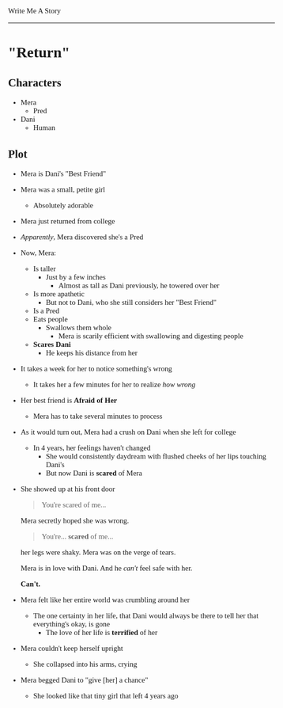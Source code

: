 <style>
body {
	font: 15px Verdana
};
</style>

Write Me A Story
****************
"Return"
========

Characters
----------
- Mera
	- Pred
- Dani
	- Human

Plot
----
- Mera is Dani's "Best Friend"
- Mera was a small,
	petite girl
	- Absolutely adorable
- Mera just returned from college
- _Apparently_,
	Mera discovered she's a Pred
- Now,
	Mera:
	- Is taller
		- Just by a few inches
			- Almost as tall as Dani
				previously,
					he towered over her
	- Is more apathetic
		- But not to Dani,
			who she still considers her "Best Friend"
	- Is a Pred
	- Eats people
		- Swallows them whole
			- Mera is scarily efficient with swallowing and digesting people
	- __Scares Dani__
		- He keeps his distance from her
- It takes a week for her to notice something's wrong
	- It takes her a few minutes for her to realize _how wrong_
- Her best friend is __Afraid of Her__
	- Mera has to take several minutes to process
- As it would turn out,
	Mera had a crush on Dani when she left for college
	- In 4 years,
		her feelings haven't changed
		- She would consistently daydream with flushed cheeks of her lips touching Dani's
		- But now Dani is __scared__ of Mera
- She showed up at his front door
	> You're scared of me...

	Mera secretly hoped she was wrong.

	> You're...
	__scared__ of me...

	her legs were shaky.
	Mera was on the verge of tears.

	Mera is in love with Dani.
	And he _can't_ feel safe with her.
	
	__Can't.__
- Mera felt like her entire world was crumbling around her
	- The one certainty in her life,
		that Dani would always be there to tell her that everything's okay,
		is gone
		- The love of her life is __terrified__ of her
- Mera couldn't keep herself upright
	- She collapsed into his arms,
		crying
- Mera begged Dani to "give [her] a chance"
	- She looked like that tiny girl that left 4 years ago